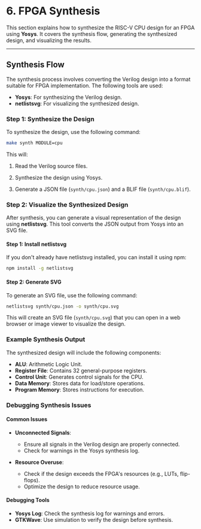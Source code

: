 # 6. FPGA Synthesis

This section explains how to synthesize the RISC-V CPU design for an FPGA using **Yosys**. It covers the synthesis flow, generating the synthesized design, and visualizing the results.

---

## Synthesis Flow

The synthesis process involves converting the Verilog design into a format suitable for FPGA implementation. The following tools are used:

- **Yosys**: For synthesizing the Verilog design.
- **netlistsvg**: For visualizing the synthesized design.

### Step 1: Synthesize the Design
To synthesize the design, use the following command:

```bash
make synth MODULE=cpu
```

This will:

1. Read the Verilog source files.

2. Synthesize the design using Yosys.

3. Generate a JSON file (`synth/cpu.json`) and a BLIF file (`synth/cpu.blif`).

### Step 2: Visualize the Synthesized Design

After synthesis, you can generate a visual representation of the design using **netlistsvg**. This tool converts the JSON output from Yosys into an SVG file.

#### Step 1: Install netlistsvg

If you don't already have netlistsvg installed, you can install it using npm:

```bash
npm install -g netlistsvg
```

#### Step 2: Generate SVG

To generate an SVG file, use the following command:

```bash
netlistsvg synth/cpu.json -o synth/cpu.svg
```

This will create an SVG file (`synth/cpu.svg`) that you can open in a web browser or image viewer to visualize the design.

### Example Synthesis Output

The synthesized design will include the following components:

- **ALU**: Arithmetic Logic Unit.
- **Register File**: Contains 32 general-purpose registers.
- **Control Unit**: Generates control signals for the CPU.
- **Data Memory**: Stores data for load/store operations.
- **Program Memory**: Stores instructions for execution.

### Debugging Synthesis Issues

#### Common Issues

- **Unconnected Signals**:
    - Ensure all signals in the Verilog design are properly connected.
    - Check for warnings in the Yosys synthesis log.

- **Resource Overuse**:
    - Check if the design exceeds the FPGA's resources (e.g., LUTs, flip-flops).
    - Optimize the design to reduce resource usage.

#### Debugging Tools

- **Yosys Log**: Check the synthesis log for warnings and errors.
- **GTKWave**: Use simulation to verify the design before synthesis.
